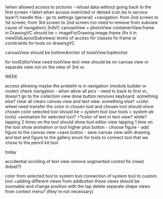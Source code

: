 !when allowed access to pictures - reload data without going back to the first screen
+!alert when access restricted or denied (can be in service layer?) handle this - go to settings (general)
+navigation: from 2nd screen to 1st screen, from 3rd screen to 2nd screen (no need to remove from subview cause of navigation)
3rdVC canvasView + photoView
containerView.frame in DrawingVC should be = imageForDrawing.image.frame (fix it in viewDidLayoutSubviews)
levels of access for classes
fix frame or constraints for tools on drawingVC

canvasView should be bottomAnchor of toolsView.topAnchor

for toolEditorView need toolView
text view should be on canvas view or separate view not on the view of 3rd vc

WEEK

access allowing maybe the probelm is in navigation (module builder or router)
check navigation - when allow all pics - need to back to first vc, doesn't go to the collection view
done button removes keyboard. something else?
clear all clears canvas view and text view. something else?
+color wheel need transfer the color in chosen tool and chosen tool should show chosen color
selected tool should be = system tool (our tools = system pk tools)
+animation for selected tool?
+?color of text in text view? white?
tapping 2 times on the tool should show tool editor view
tapping 1 time on the tool show animation or tool higher
plus button - choose figure - add figure to the canvas view
+save button - save canvas view with drawing and text and figure to the gallery
enum for tools to connect tool that we chose to the pencil kit tool

today

accidential scrolling of text view remove
segmented control fix (need didset?)

color from selected tool to system tool
connection of system tool to custom tool
+adding different views from addbutton
these views should be zoomable and change position with the tap
delete separate shape views from context menu? (they're not necessary)


